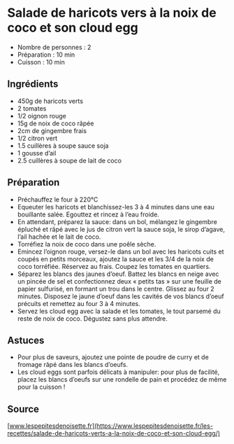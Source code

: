 # Salade de haricots vers à la noix de coco et son cloud egg

- Nombre de personnes : 2
- Préparation : 10 min
- Cuisson : 10 min

## Ingrédients

- 450g de haricots verts
- 2 tomates
- 1/2 oignon rouge
- 15g de noix de coco râpée
- 2cm de gingembre frais
- 1/2 citron vert
- 1.5 cuillères à soupe sauce soja
- 1 gousse d’ail
- 2.5 cuillères à soupe de lait de coco

## Préparation

- Préchauffez le four à 220°C
- Equeuter les haricots et blanchissez-les 3 à 4 minutes dans une eau bouillante salée. Egouttez et rincez à l’eau froide.
- En attendant, préparez la sauce: dans un bol, mélangez le gingembre épluché et râpé avec le jus de citron vert la sauce soja, le sirop d’agave, l’ail hachée et le lait de coco.
- Torréfiez la noix de coco dans une poêle sèche.
- Emincez l’oignon rouge, versez-le dans un bol avec les haricots cuits et coupés en petits morceaux, ajoutez la sauce et les 3/4 de la noix de coco torréfiée. Réservez au frais. Coupez les tomates en quartiers.
- Séparez les blancs des jaunes d’oeuf. Battez les blancs en neige avec un pincée de sel et confectionnez deux « petits tas » sur une feuille de papier sulfurisé, en formant un trou dans le centre. Glissez au four 2 minutes. Disposez le jaune d’oeuf dans les cavités de vos blancs d’oeuf précuits et remettez au four 3 à 4 minutes.
- Servez les cloud egg avec la salade et les tomates, le tout parsemé du reste de noix de coco. Dégustez sans plus attendre.

## Astuces

- Pour plus de saveurs, ajoutez une pointe de poudre de curry et de fromage râpé dans les blancs d’oeufs.
- Les cloud eggs sont parfois délicats à manipuler: pour plus de facilité, placez les blancs d’oeufs sur une rondelle de pain et procédez de même pour la cuisson !

## Source

[www.lespepitesdenoisette.fr](https://www.lespepitesdenoisette.fr/les-recettes/salade-de-haricots-verts-a-la-noix-de-coco-et-son-cloud-egg/)
